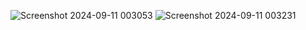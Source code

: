 ![Screenshot 2024-09-11 003053](https://github.com/user-attachments/assets/311d4720-ceac-4a5f-b492-4061e355774f)
![Screenshot 2024-09-11 003231](https://github.com/user-attachments/assets/51f4c4a3-3bb8-45ba-ae9b-d570020919c3)
